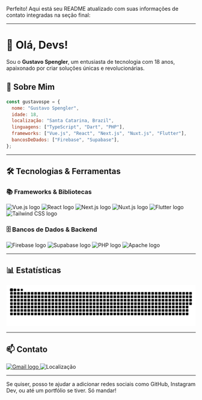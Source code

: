 Perfeito! Aqui está seu README atualizado com suas informações de contato integradas na seção final:

---

# 👋 Olá, Devs!

Sou o **Gustavo Spengler**, um entusiasta de tecnologia com 18 anos, apaixonado por criar soluções únicas e revolucionárias.

## 🚀 Sobre Mim

```javascript
const gustavospe = {
  nome: "Gustavo Spengler",
  idade: 18,
  localização: "Santa Catarina, Brazil",
  linguagens: ["TypeScript", "Dart", "PHP"],
  frameworks: ["Vue.js", "React", "Next.js", "Nuxt.js", "Flutter"],
  bancosDeDados: ["Firebase", "Supabase"],
};
```

---

## 🛠️ Tecnologias & Ferramentas

### 📚 Frameworks & Bibliotecas

<div align="left">
  <img src="https://www.vectorlogo.zone/logos/vuejs/vuejs-icon.svg" height="40" alt="Vue.js logo" />
  <img src="https://www.vectorlogo.zone/logos/reactjs/reactjs-icon.svg" height="40" alt="React logo" />
  <img src="https://www.vectorlogo.zone/logos/nextjs/nextjs-icon.svg" height="40" alt="Next.js logo" />
  <img src="https://www.vectorlogo.zone/logos/nuxtjs/nuxtjs-icon.svg" height="40" alt="Nuxt.js logo" />
  <img src="https://www.vectorlogo.zone/logos/flutterio/flutterio-icon.svg" height="40" alt="Flutter logo" />
  <img src="https://www.vectorlogo.zone/logos/tailwindcss/tailwindcss-icon.svg" height="40" alt="Tailwind CSS logo" />
</div>

### 🗄️ Bancos de Dados & Backend

<div align="left">
  <img src="https://www.vectorlogo.zone/logos/firebase/firebase-icon.svg" height="40" alt="Firebase logo" />
  <img src="https://www.vectorlogo.zone/logos/supabase/supabase-icon.svg" height="40" alt="Supabase logo" />
  <img src="https://www.vectorlogo.zone/logos/php/php-icon.svg" height="40" alt="PHP logo" />
  <img src="https://www.vectorlogo.zone/logos/apache/apache-icon.svg" height="40" alt="Apache logo" />
</div>

---

## 📊 Estatísticas

![Snake animation](https://raw.githubusercontent.com/Awhux/Awhux/output/github-contribution-grid-snake.svg)

---

## 📫 Contato

<div align="left">
  <a href="mailto:dev.gustavospengler@gmail.com" target="_blank">
    <img src="https://www.vectorlogo.zone/logos/gmail/gmail-icon.svg" height="40" alt="Gmail logo" />
  </a>
  <img src="https://img.shields.io/badge/Localização-Santa%20Catarina,%20Brazil-25D366?style=for-the-badge&logo=googlemaps&logoColor=white" alt="Localização" />
</div>

---

Se quiser, posso te ajudar a adicionar redes sociais como GitHub, Instagram Dev, ou até um portfólio se tiver. Só mandar!
